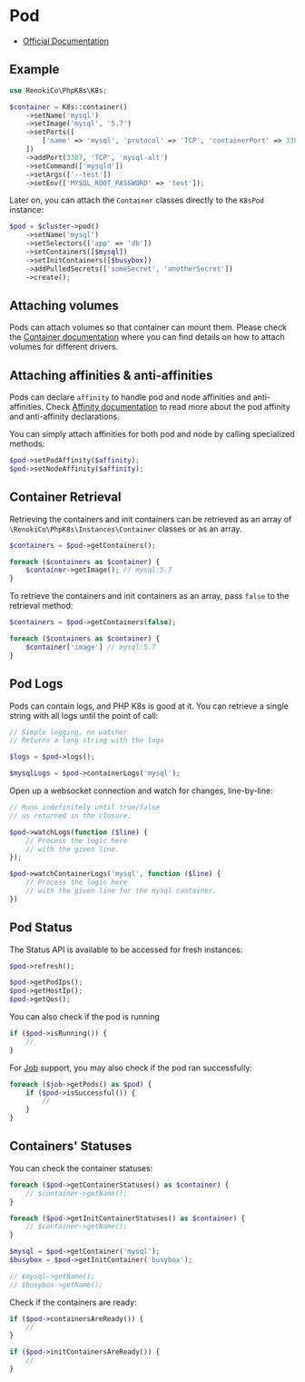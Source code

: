 # Pod

- [Official Documentation](https://kubernetes.io/docs/tasks/configure-pod-container/)

## Example

```php
use RenokiCo\PhpK8s\K8s;

$container = K8s::container()
    ->setName('mysql')
    ->setImage('mysql', '5.7')
    ->setPorts([
        ['name' => 'mysql', 'protocol' => 'TCP', 'containerPort' => 3306],
    ])
    ->addPort(3307, 'TCP', 'mysql-alt')
    ->setCommand(['mysqld'])
    ->setArgs(['--test'])
    ->setEnv(['MYSQL_ROOT_PASSWORD' => 'test']);
```

Later on, you can attach the `Container` classes directly to the `K8sPod` instance:

```php
$pod = $cluster->pod()
    ->setName('mysql')
    ->setSelectors(['app' => 'db'])
    ->setContainers([$mysql])
    ->setInitContainers([$busybox])
    ->addPulledSecrets(['someSecret', 'anotherSecret'])
    ->create();
```

## Attaching volumes

Pods can attach volumes so that container can mount them. Please check the [Container documentation](../instances/Container.md) where you can find details on how to attach volumes for different drivers.

## Attaching affinities & anti-affinities

Pods can declare `affinity` to handle pod and node affinities and anti-affinities. Check [Affinity documentation](../instances/Affinity.md) to read more about the pod affinity and anti-affinity declarations.

You can simply attach affinities for both pod and node by calling specialized methods:

```php
$pod->setPodAffinity($affinity);
$pod->setNodeAffinity($affinity);
```

## Container Retrieval

Retrieving the containers and init containers can be retrieved as an array of `\RenokiCo\PhpK8s\Instances\Container` classes or as an array.

```php
$containers = $pod->getContainers();

foreach ($containers as $container) {
    $container->getImage(); // mysql:5.7
}
```

To retrieve the containers and init containers as an array, pass `false` to the retrieval method:

```php
$containers = $pod->getContainers(false);

foreach ($containers as $container) {
    $container['image'] // mysql:5.7
}
```

## Pod Logs

Pods can contain logs, and PHP K8s is good at it. You can retrieve a single string with all logs until the point of call:

```php
// Simple logging, no watcher
// Returns a long string with the logs

$logs = $pod->logs();

$mysqlLogs = $pod->containerLogs('mysql');
```

Open up a websocket connection and watch for changes, line-by-line:

```php
// Runs indefinitely until true/false
// us returned in the closure.

$pod->watchLogs(function ($line) {
    // Process the logic here
    // with the given line.
});

$pod->watchContainerLogs('mysql', function ($line) {
    // Process the logic here
    // with the given line for the mysql container.
})
```

## Pod Status

The Status API is available to be accessed for fresh instances:

```php
$pod->refresh();

$pod->getPodIps();
$pod->getHostIp();
$pod->getQos();
```

You can also check if the pod is running

```php
if ($pod->isRunning()) {
    //
}
```

For [Job](Job.md) support, you may also check if the pod ran successfully:

```php
foreach ($job->getPods() as $pod) {
    if ($pod->isSuccessful()) {
        //
    }
}
```

## Containers' Statuses

You can check the container statuses:

```php
foreach ($pod->getContainerStatuses() as $container) {
    // $container->getName();
}

foreach ($pod->getInitContainerStatuses() as $container) {
    // $container->getName();
}
```

```php
$mysql = $pod->getContainer('mysql');
$busybox = $pod->getInitContainer('busybox');

// $mysql->getName();
// $busybox->getName();
```

Check if the containers are ready:

```php
if ($pod->containersAreReady()) {
    //
}

if ($pod->initContainersAreReady()) {
    //
}
```
